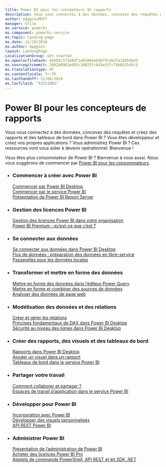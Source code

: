 ```yaml
---
title: Power BI pour les concepteurs de rapports
description: Vous vous connectez à des données, concevez des requêtes et créez des rapports et des tableaux de bord dans Power BI ? Vous êtes développeur et créez vos propres applications, ou vous êtes administrateur Power BI ?
author: maggiesMSFT
manager: kfile
ms.service: powerbi
ms.component: powerbi-service
ms.topic: landing-page
ms.date: 11/19/2018
ms.author: maggies
layout: LandingPage
LocalizationGroup: Get started
ms.openlocfilehash: 4e585c573e9df1e0189eebb67914b2fa168b9b45
ms.sourcegitcommit: 2882b8962ed03c188257c042e537c76b052545c5
ms.translationtype: HT
ms.contentlocale: fr-FR
ms.lasthandoff: 12/08/2018
ms.locfileid: "53111501"
---
```

# <a name="power-bi-for-report-designers"></a>Power BI pour les concepteurs de rapports

Vous vous connectez à des données, concevez des requêtes et créez des rapports et des tableaux de bord dans Power BI ? Vous êtes développeur et créez vos propres applications ? Vous administrez Power BI ? Ces ressources vont vous aider à devenir opérationnel. Bienvenue !

Vous êtes plus consommateur de Power BI ? Bienvenue à vous aussi. Nous vous suggérons de commencer par [Power BI pour les consommateurs](consumer/power-bi-consumer-landing.md).

<ul class="panelContent cardsF"> 
              <li> 
                             <div class="cardSize"> 
                                           <div class="cardPadding"> 
                                                          <div class="card"> 
                                                                        <div class="cardText"> 
                                                                                      <h3>Commencer à créer avec Power BI</h3> 
                                                                                      <p></p>
                                                                                            <a href="desktop-what-is-desktop.md">Commencer par Power BI Desktop</a><br/> 
                                                                                            <a href="power-bi-overview.md">Commencer par le service Power BI</a><br/> 
                                                                                            <a href="report-server/get-started.md">Présentation de Power BI Report Server</a>
                                                                        </div> 
                                                          </div> 
                                           </div> 
                             </div> 
              </li>
              <li> 
                             <div class="cardSize"> 
                                           <div class="cardPadding"> 
                                                          <div class="card"> 
                                                                        <div class="cardText"> 
                                                                                      <h3>Gestion des licences Power BI</h3> 
                                                                                      <p></p>
                                                                                            <a href="service-admin-licensing-organization.md">Gestion des licences Power BI dans votre organisation</a><br/> 
                                                                                            <a href="service-premium.md">Power BI Premium : qu’est-ce que c’est ?</a> 
                                                                        </div> 
                                                          </div> 
                                           </div> 
                             </div> 
              </li>
              <li> 
                             <div class="cardSize"> 
                                           <div class="cardPadding"> 
                                                          <div class="card"> 
                                                                        <div class="cardText"> 
                                                                                      <h3>Se connecter aux données</h3> 
                                                                                      <p></p>
                                                                                            <a href="desktop-quickstart-connect-to-data.md">Se connecter aux données dans Power BI Desktop </a><br/> 
                                                                                            <a href="service-dataflows-overview.md">Flux de données : préparation des données en libre-service</a><br/> 
                                                                                            <a href="service-gateway-install.md">Passerelles pour les données locales</a>
                                                                        </div> 
                                                          </div> 
                                           </div> 
                             </div> 
              </li>
              <li> 
                             <div class="cardSize"> 
                                           <div class="cardPadding"> 
                                                          <div class="card"> 
                                                                        <div class="cardText"> 
                                                                                      <h3>Transformer et mettre en forme des données</h3> 
                                                                                      <p></p>
                                                                                            <a href="desktop-common-query-tasks.md">Mettre en forme des données dans l’éditeur Power Query</a><br/> 
                                                                                            <a href="desktop-shape-and-combine-data.md">Mettre en forme et combiner des sources de données</a><br/> 
                                                                                            <a href="desktop-tutorial-importing-and-analyzing-data-from-a-web-page.md">Analyser des données de page web</a>
                                                                        </div> 
                                                          </div> 
                                           </div> 
                             </div> 
              </li>
              <li> 
                             <div class="cardSize"> 
                                           <div class="cardPadding"> 
                                                          <div class="card"> 
                                                                       <div class="cardText"> 
                                                                                      <h3>Modélisation des données et des relations</h3> 
                                                                                      <p></p>
                                                                                            <a href="desktop-create-and-manage-relationships.md">Créer et gérer les relations</a><br/>
                                                                                            <a href="desktop-quickstart-learn-dax-basics.md">Principes fondamentaux de DAX dans Power BI Desktop</a><br/> 
                                                                                            <a href="service-admin-rls.md">Sécurité au niveau des lignes dans Power BI Desktop</a> 
                                                                        </div> 
                                                          </div> 
                                           </div> 
                             </div> 
              </li>
              <li> 
                             <div class="cardSize"> 
                                           <div class="cardPadding"> 
                                                          <div class="card"> 
                                                                        <div class="cardText"> 
                                                                                      <h3>Créer des rapports, des visuels et des tableaux de bord</h3> 
                                                                                      <p></p>
                                                                                            <a href="desktop-report-view.md">Rapports dans Power BI Desktop</a><br/> 
                                                                                            <a href="power-bi-report-add-visualizations-i.md">Ajouter un visuel dans un rapport</a><br/> 
                                                                                            <a href="service-dashboard-create.md">Tableaux de bord dans le service Power BI</a>
                                                                        </div> 
                                                          </div> 
                                           </div> 
                             </div> 
              </li>
              <li> 
                             <div class="cardSize"> 
                                           <div class="cardPadding"> 
                                                          <div class="card"> 
                                                                        <div class="cardText"> 
                                                                                      <h3>Partager votre travail</h3> 
                                                                                      <p></p>
                                                                                            <a href="service-how-to-collaborate-distribute-dashboards-reports.md">Comment collaborer et partager ?</a><br/>
                                                                                            <a href="service-create-workspaces.md">Espaces de travail d’application dans le service Power BI</a> 
                                                                        </div> 
                                                          </div> 
                                           </div> 
                             </div> 
              </li>
              <li> 
                             <div class="cardSize"> 
                                           <div class="cardPadding"> 
                                                          <div class="card"> 
                                                                        <div class="cardText"> 
                                                                                      <h3>Développer pour Power BI</h3> 
                                                                                      <p></p>
                                                                                            <a href="developer/embedding.md">Incorporation avec Power BI</a><br/> 
                                                                                            <a href="developer/custom-visual-develop-tutorial.md">Développer des visuels personnalisés</a><br/> 
                                                                                            <a href="https://docs.microsoft.com/rest/api/power-bi">API REST Power BI</a>
                                                                        </div> 
                                                          </div> 
                                           </div> 
                             </div> 
              </li>
              <li> 
                             <div class="cardSize"> 
                                           <div class="cardPadding"> 
                                                          <div class="card"> 
                                                                        <div class="cardText"> 
                                                                                      <h3>Administrer Power BI</h3> 
                                                                                      <p></p>
                                                                                            <a href="service-admin-administering-power-bi-in-your-organization.md">Présentation de l’administration de Power BI</a><br/> 
                                                                                            <a href="service-admin-purchasing-power-bi-pro.md">Acheter des licences Power BI Pro</a><br/>
                                                                                            <a href="service-admin-reference.md">Applets de commande PowerShell, API REST et kit SDK .NET</a>
                                                                        </div> 
                                                          </div> 
                                           </div> 
                             </div> 
              </li>
</ul>




